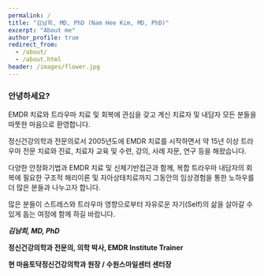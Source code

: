 ```yaml
---
permalink: /
title: "김남희, MD, PhD (Nam Hee Kim, MD, PhD)"
excerpt: "About me"
author_profile: true
redirect_from: 
  - /about/
  - /about.html
header: /images/flower.jpg
---
```


### 안녕하세요?

EMDR 치료와 트라우마 치료 및 회복에 관심을 갖고 계신 치료자 및 내담자 모든 분들을 따뚯한 마음으로 환영합니다.  

정신건강의학과 전문의로서 2005년도에 EMDR 치료를 시작하면서 약 15년 이상 트라우마 전문 치료와 진료, 치료자 교육 및 수련, 강의, 사례 자문, 연구 등을 해왔습니다.

다양한 안정화기법과 EMDR 치료 및 신체기반접근과 함께, 복합 트라우마 내담자의 회복에 필요한 구조적 해리이론 및 자아상태치료까지 그동안의 임상경험을 통한 노하우를 더 많은 분들과 나누고자 합니다. 

많은 분들이 스트레스와 트라우마 영향으로부터 자유로운 자기(Self)의 삶을 살아갈 수 있게 돕는 여정에 함께 하길 바랍니다.


_**김남희, MD, PhD**_


**정신건강의학과 전문의, 의학 박사, EMDR Institute Trainer**

**현 마음토닥정신건강의학과 원장 / 수원스마일센터 센터장**
